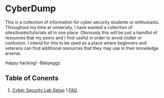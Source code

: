 # CyberDump
This is a collection of information for cyber security students or enthusiasts. Throughout my time at university, I have wanted a collection of sites/books/tutorials all in one place. Obviously this will be just a handful of resources that my peers and I find useful in order to avoid clutter or confusion. I intend for this to be used as a place where beginners and veterans can find additional resources that they may use in their knowledge arsenal.

Happy hacking!
-Babyeggz

## Table of Conents
1. [Cyber Security Lab Setup](/Cyber%20Security%20Lab/LabSetup.md)
    1.[FAQ](/Cyber%20Security%20Lab/LabFAQs.md)
